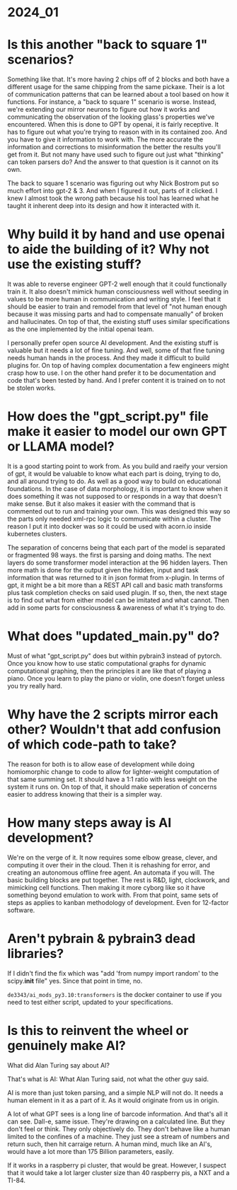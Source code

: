 # 2024_01

# Is this another "back to square 1" scenarios?

Something like that. It's more having 2 chips off of 2 blocks and both have a different usage for the same chipping from the same pickaxe.
 Their is a lot of communication patterns that can be learned about a tool based on how it functions. For instance, a "back to square 1" scenario is worse.
  Instead, we're extending our mirror neurons to figure out how it works and communicating the observation of the looking glass's properties we've encountered.
 When this is done to GPT by openai, it is fairly receptive. It has to figure out what you're trying to reason with in its contained zoo. And you have to give
  it information to work with. The more accurate the information and corrections to misinformation the better the results you'll get from it.
 But not many have used such to figure out just what "thinking" can token parsers do? And the answer to that question is it cannot on its own.

 The back to square 1 scenario was figuring out why Nick Bostrom put so much effort into gpt-2 & 3. And when I figured it out, parts of it clicked. I knew I
  almost took the wrong path because his tool has learned what he taught it inherent deep into its design and how it interacted with it.

# Why build it by hand and use openai to aide the building of it? Why not use the existing stuff?

It was able to reverse engineer GPT-2 well enough that it could functionally train it. It also doesn't mimick human consciousness well without seeding in
 values to be more human in communication and writing style. I feel that it should be easier to train and remodel from that level of "not human enough because
  it was missing parts and had to compensate manually" of broken and hallucinates. On top of that, the existing stuff uses similar specifications as the one
 implemented by the initial openai team.

I personally prefer open source AI development. And the existing stuff is valuable but it needs a lot of fine tuning. And well, some of that fine tuning needs
 human hands in the process. And they made it difficult to build plugins for. On top of having complex documentation a few engineers might crasp how to use. I
  on the other hand prefer it to be documentation and code that's been tested by hand. And I prefer content it is trained on to not be stolen works.

# How does the "gpt_script.py" file make it easier to model our own GPT or LLAMA model?

It is a good starting point to work from. As you build and raeify your version of gpt, it would be valuable to know what each part is doing, trying to do, and
 all around trying to do. As well as a good way to build on educational foundations. In the case of data morphology, it is important to know when it does
  something it was not supposed to or responds in a way that doesn't make sense. But it also makes it easier with the command that is commented out to run and
 training your own. This was designed this way so the parts only needed xml-rpc logic to communicate within a cluster. The reason I put it into docker was so
 it could be used with acorn.io inside kubernetes clusters.

The separation of concerns being that each part of the model is separated or fragmented 98 ways. the first is parsing and doing maths. The next layers do some transformer model
 interaction at the 96 hidden layers. Then more math is done for the output given the hidden, input and task information that was returned to it in json format from x-plugin.
  In terms of gpt, it might be a bit more than a REST API call and basic math transforms plus task completion checks on said used plugin. If so, then, the next stage is to find
 out what from either model can be imitated and what cannot. Then add in some parts for consciousness & awareness of what it's trying to do.

# What does "updated_main.py" do?

Must of what "gpt_script.py" does but within pybrain3 instead of pytorch.
Once you know how to use static computational graphs for dynamic computational graphing, then the principles it are like that of playing a piano. Once you learn to play the piano or
 violin, one doesn't forget unless you try really hard.

# Why have the 2 scripts mirror each other? Wouldn't that add confusion of which code-path to take?

The reason for both is to allow ease of development while doing homiomorphic change to code to allow for lighter-weight computation of that same summing set. It should have a 1:1
 ratio with less weight on the system it runs on. On top of that, it should make seperation of concerns easier to address knowing that their is a simpler way.

# How many steps away is AI development?

We're on the verge of it. It now requires some elbow grease, clever, and computing it over their in the cloud. Then it is rehashing for error, and creating an autonomous offline
 free agent. An automata if you will. The basic building blocks are put together. The rest is R&D, light, clockwork, and mimicking cell functions. Then making it more cyborg like
  so it have something beyond emulation to work with. From that point, same sets of steps as applies to kanban methodology of development. Even for 12-factor software.


# Aren't pybrain & pybrain3 dead libraries?

If I didn't find the fix which was "add 'from numpy import random' to the scipy.__init__ file" yes. Since that point in time, no.

``de3343/ai_mods_py3.10:transformers`` is the docker container to use if you need to test either script, updated to your specifications.

# Is this to reinvent the wheel or genuinely make AI?

What did Alan Turing say about AI?

That's what is AI: What Alan Turing said, not what the other guy said.

AI is more than just token parsing, and a simple NLP will not do. It needs a human element in it as a part of it. As it would originate from us in origin.

A lot of what GPT sees is a long line of barcode information. And that's all it can see. Dall-e, same issue. They're drawing on a calculated line. But they don't feel or think.
 They only objectively do. They don't behave like a human limited to the confines of a machine. They just see a stream of numbers and return such, then hit carraige return. A
human mind, much like an AI's, would have a lot more than 175 Billion parameters, easily.

If it works in a raspberry pi cluster, that would be great. However, I suspect that it would take a lot larger cluster size than 40 raspberry pis, a NXT and a TI-84.
